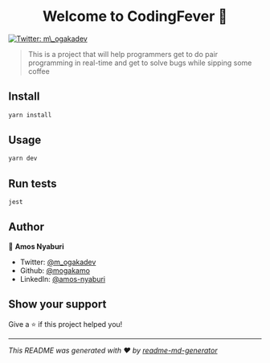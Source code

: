 <h1 align="center">Welcome to CodingFever 👋</h1>
<p>
  <a href="https://twitter.com/m_ogakadev" target="_blank">
    <img alt="Twitter: m\_ogakadev" src="https://img.shields.io/twitter/follow/m\_ogakadev.svg?style=social" />
  </a>
</p>

> This is a project that will help programmers get to do pair programming in real-time and get to solve bugs while sipping some coffee

## Install

```sh
yarn install
```

## Usage

```sh
yarn dev
```

## Run tests

```sh
jest
```

## Author

👤 **Amos Nyaburi**

* Twitter: [@m\_ogakadev](https://twitter.com/m\_ogakadev)
* Github: [@mogakamo](https://github.com/mogakamo)
* LinkedIn: [@amos-nyaburi](https://linkedin.com/in/amos-nyaburi)

## Show your support

Give a ⭐️ if this project helped you!

***
_This README was generated with ❤️ by [readme-md-generator](https://github.com/kefranabg/readme-md-generator)_
